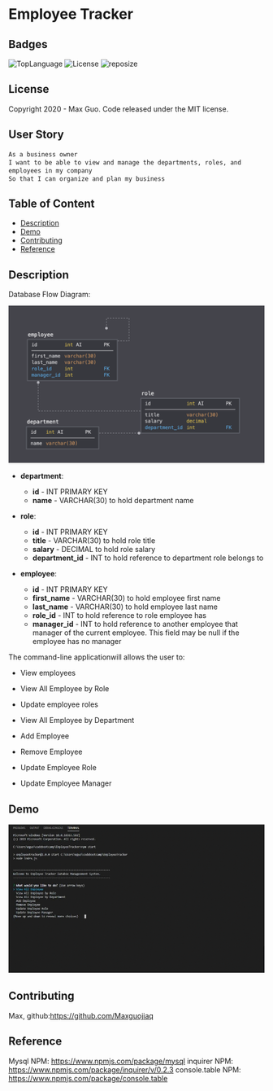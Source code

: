 # Employee Tracker

## Badges

![TopLanguage](https://img.shields.io/github/languages/top/Maxguojiaqi/EmployeeTracker)
![License](https://img.shields.io/github/license/Maxguojiaqi/EmployeeTracker)
![reposize](https://img.shields.io/github/repo-size/Maxguojiaqi/EmployeeTracker)

## License

Copyright 2020 - Max Guo. Code released under the MIT license.

## User Story
```
As a business owner
I want to be able to view and manage the departments, roles, and employees in my company
So that I can organize and plan my business
```
## Table of Content

* [Description](#Description)
* [Demo](#Demo)
* [Contributing](#Contributing)
* [Reference](#Reference)


## Description

Database Flow Diagram:

![DatabaseSchema](Assets/schema.png)

* **department**:

  * **id** - INT PRIMARY KEY
  * **name** - VARCHAR(30) to hold department name

* **role**:

  * **id** - INT PRIMARY KEY
  * **title** -  VARCHAR(30) to hold role title
  * **salary** -  DECIMAL to hold role salary
  * **department_id** -  INT to hold reference to department role belongs to

* **employee**:

  * **id** - INT PRIMARY KEY
  * **first_name** - VARCHAR(30) to hold employee first name
  * **last_name** - VARCHAR(30) to hold employee last name
  * **role_id** - INT to hold reference to role employee has
  * **manager_id** - INT to hold reference to another employee that manager of the current employee. This field may be null if the employee has no manager
  
The command-line applicationwill allows the user to:

 * View employees

  * View All Employee by Role

  * Update employee roles

  * View All Employee by Department

  * Add Employee

  * Remove Employee

  * Update Employee Role

  * Update Employee Manager

## Demo

![appDemo](Assets/demo.gif)

## Contributing

Max, github:https://github.com/Maxguojiaq

## Reference
Mysql NPM: https://www.npmjs.com/package/mysql
inquirer NPM: https://www.npmjs.com/package/inquirer/v/0.2.3
console.table NPM: https://www.npmjs.com/package/console.table


